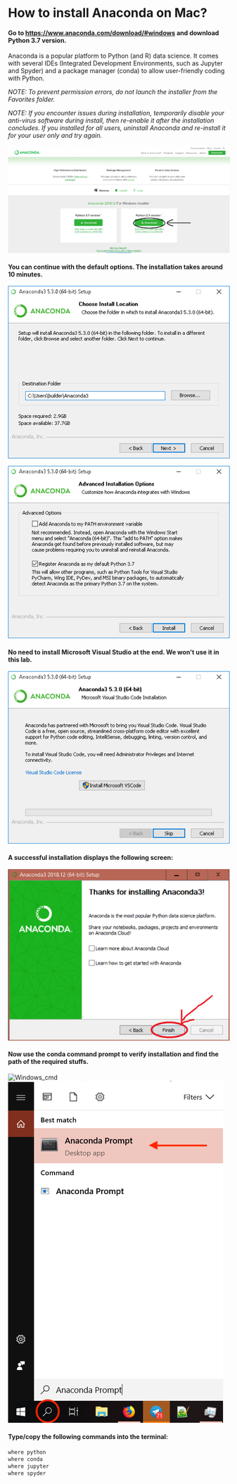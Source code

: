 # How to install Anaconda on Mac?

#### Go to https://www.anaconda.com/download/#windows and download Python 3.7 version.

Anaconda is a popular platform to Python (and R) data science. It comes with several IDEs (Integrated Development Environments, such as Jupyter and Spyder) and a package manager (conda) to allow user-friendly coding with Python.

*NOTE: To prevent permission errors, do not launch the installer from the Favorites folder.*

*NOTE: If you encounter issues during installation, temporarily disable your anti-virus software during install, then re-enable it after the installation concludes. If you installed for all users, uninstall Anaconda and re-install it for your user only and try again.*

![Anaconda_install_Windows](./images/Anaconda_Windows.png)

#### You can continue with the default options. The installation takes around 10 minutes.

![install_location](./images/Anaconda_install-win-destination.png)

![install_location](./images/Anaconda_install-win-path.png)

#### No need to install Microsoft Visual Studio at the end. We won't use it in this lab.

![No_VS_mac](./images/No_VS_Windows.png)

#### A successful installation displays the following screen:

![Success](./images/Anaconda_install_success_Windows.png)

#### Now use the conda command prompt to verify installation and find the path of the required stuffs.

![Windows_cmd](./images/Start_menu_Windows.png)
![Windows_cmd2](./images/conda_cmd_Windows.png)

#### Type/copy the following commands into the terminal:

```
where python
where conda
where jupyter
where spyder
```
